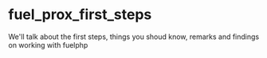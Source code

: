 fuel_prox_first_steps
=====================

We'll talk about the first steps, things you shoud know, remarks and findings on working with fuelphp